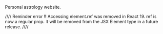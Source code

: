 Personal astrology website.

//// Reminder error !! Accessing element.ref was removed in React 19. ref is now a regular prop. It will be removed from the JSX Element type in a future release. ////
